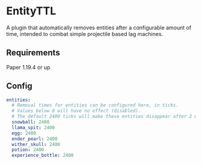 # EntityTTL

A plugin that automatically removes entities after a configurable amount of time,
intended to combat simple projectile based lag machines.

## Requirements
Paper 1.19.4 or up

## Config
```yaml
entities:
  # Removal times for entities can be configured here, in ticks.
  # Values below 0 will have no effect (disabled).
  # The default 2400 ticks will make these entities disappear after 2 minutes.
  snowball: 2400
  llama_spit: 2400
  egg: 2400
  ender_pearl: 2400
  wither_skull: 2400
  potion: 2400
  experience_bottle: 2400
```
